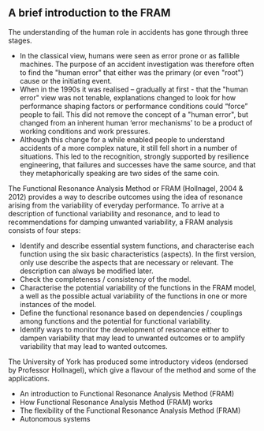 ## A brief introduction to the FRAM

The understanding of the human role in accidents has gone through three stages.
- In the classical view, humans were seen as error prone or as fallible machines. The purpose of an accident investigation was therefore often to find the "human error" that either was the primary (or even "root") cause or the initiating event.
- When in the 1990s it was realised – gradually at first - that the "human error" view was not tenable, explanations changed to look for how performance shaping factors or performance conditions could “force” people to fail. This did not remove the concept of a "human error", but changed from an inherent human ‘error mechanisms’ to be a product of working conditions and work pressures.
- Although this change for a while enabled people to understand accidents of a more complex nature, it still fell short in a number of situations. This led to the recognition, strongly supported by resilience engineering, that failures and successes have the same source, and that they metaphorically speaking are two sides of the same coin.

The Functional Resonance Analysis Method or FRAM (Hollnagel, 2004 & 2012) provides a way to describe outcomes using the idea of resonance arising from the variability of everyday performance. To arrive at a description of functional variability and resonance, and to lead to recommendations for damping unwanted variability, a FRAM analysis consists of four steps:
- Identify and describe essential system functions, and characterise each function using the six basic characteristics (aspects). In the first version, only use describe the aspects that are necessary or relevant. The description can always be modified later.
- Check the completeness / consistency of the model.
- Characterise the potential variability of the functions in the FRAM model, a well as the possible actual variability of the functions in one or more instances of the model.
- Define the functional resonance based on dependencies / couplings among functions and the potential for functional variability.
- Identify ways to monitor the development of resonance either to dampen variability that may lead to unwanted outcomes or to amplify variability that may lead to wanted outcomes.

The University of York has produced some introductory videos (endorsed by Professor Hollnagel), which give a flavour of the method and some of the applications.
- An introduction to Functional Resonance Analysis Method (FRAM)
- How Functional Resonance Analysis Method (FRAM) works
- The flexibility of the Functional Resonance Analysis Method (FRAM)
- Autonomous systems

